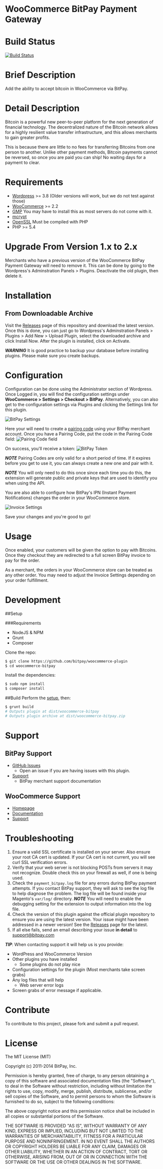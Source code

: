 WooCommerce BitPay Payment Gateway
=====================

# Build Status

[![Build Status](https://travis-ci.org/bitpay/woocommerce-plugin.svg?branch=master)](https://travis-ci.org/bitpay/woocommerce-bitpay)

# Brief Description

Add the ability to accept bitcoin in WooCommerce via BitPay.

# Detail Description

Bitcoin is a powerful new peer-to-peer platform for the next generation of
financial technology. The decentralized nature of the Bitcoin network allows
for a highly resilient value transfer infrastructure, and this allows merchants
to gain greater profits.

This is because there are little to no fees for transferring Bitcoins from one
person to another. Unlike other payment methods, Bitcoin payments cannot be
reversed, so once you are paid you can ship! No waiting days for a payment to
clear.

# Requirements

* [Wordpress](https://wordpress.org/about/requirements/) >= 3.8 (Older versions will work, but we do not test against those)
* [WooCommerce](http://docs.woothemes.com/document/server-requirements/) >= 2.2
* [GMP](http://us2.php.net/gmp) You may have to install this as most servers do not come with it.
* [mcrypt](http://us2.php.net/mcrypt)
* [OpenSSL](http://us2.php.net/openssl) Must be compiled with PHP
* PHP >= 5.4

# Upgrade From Version 1.x to 2.x

Merchants who have a previous version of the WooCommerce BitPay Payment Gateway will need to remove it.
This can be done by going to the Wordpress's Adminstration Panels > Plugins.  Deactivate the old plugin, then delete it.

# Installation

## From Downloadable Archive

Visit the [Releases](https://github.com/bitpay/woocommerce-plugin/releases) page of
this repository and download the latest version. Once this is done, you can just
go to Wordpress's Adminstration Panels > Plugins > Add New > Upload Plugin, select the downloaded archive and click Install Now.
After the plugin is installed, click on Activate.

***WARNING*** It is good practice to backup your database before installing
plugins. Please make sure you create backups.

# Configuration

Configuration can be done using the Administrator section of Wordpress.
Once Logged in, you will find the configuration settings under **WooCommerce > Settings > Checkout > BitPay**.
Alternatively, you can also get to the configuration settings via Plugins and clicking the Settings link for this plugin.

![BitPay Settings](https://raw.githubusercontent.com/sambohler/woocommerce-bitpay/master/docs/img/admin.png "BitPay Settings")

Here your will need to create a [pairing code](https://bitpay.com/api-tokens) using
your BitPay merchant account. Once you have a Pairing Code, put the code in the
Pairing Code field:
![Pairing Code field](https://raw.githubusercontent.com/sambohler/woocommerce-bitpay/master/docs/img/pairingcode.png "Pairing Code field")

On success, you'll receive a token:
![BitPay Token](https://raw.githubusercontent.com/sambohler/woocommerce-bitpay/master/docs/img/token.png "Bitpay Token")

***NOTE*** Pairing Codes are only valid for a short period of time. If it expires
before you get to use it, you can always create a new one and pair with it.

***NOTE*** You will only need to do this once since each time you do this, the
extension will generate public and private keys that are used to identify you
when using the API.

You are also able to configure how BitPay's IPN (Instant Payment Notifications)
changes the order in your WooCommerce store.

![Invoice Settings](https://raw.githubusercontent.com/sambohler/woocommerce-bitpay/master/docs/img/ordersettings.png "Invoice Settings")

Save your changes and you're good to go!

# Usage

Once enabled, your customers will be given the option to pay with Bitcoins. Once
they checkout they are redirected to a full screen BitPay invoice to pay for
the order.

As a merchant, the orders in your WooCommerce store can be treated as any other
order. You may need to adjust the Invoice Settings depending on your order
fulfillment.

# Development

##Setup

###Requirements
 * NodeJS & NPM
 * Grunt
 * Composer
 
Clone the repo:
```bash
$ git clone https://github.com/bitpay/woocommerce-plugin
$ cd woocommerce-bitpay
```
Install the dependencies:
```bash
$ sudo npm install
$ composer install
```
##Build
Perform the [setup](#Setup), then:
```bash
$ grunt build
# Outputs plugin at dist/woocommerce-bitpay
# Outputs plugin archive at dist/woocommerce-bitpay.zip
```

# Support

## BitPay Support

* [GitHub Issues](https://github.com/bitpay/woocommerce-plugin/issues)
  * Open an issue if you are having issues with this plugin.
* [Support](https://support.bitpay.com)
  * BitPay merchant support documentation

## WooCommerce Support

* [Homepage](http://www.woothemes.com/woocommerce/)
* [Documentation](http://docs.woothemes.com)
* [Support](https://support.woothemes.com)

# Troubleshooting

1. Ensure a valid SSL certificate is installed on your server. Also ensure your
   root CA cert is updated. If your CA cert is not current, you will see curl
   SSL verification errors.
2. Verify that your web server is not blocking POSTs from servers it may not
   recognize. Double check this on your firewall as well, if one is being used.
3. Check the `payment_bitpay.log` file for any errors during BitPay payment attempts.
   If you contact BitPay support, they will ask to see the log file to help
   diagnose the problem.  The log file will be found inside your Magento's
   `var/log/` directory. ***NOTE*** You will need to enable the debugging
   setting for the extension to output information into the log file.
4. Check the version of this plugin against the official plugin repository to
   ensure you are using the latest version. Your issue might have been
   addressed in a newer version! See the [Releases](https://github.com/bitpay/woocommerce-plugin/releases)
   page for the latest.
5. If all else fails, send an email describing your issue **in detail** to
   support@bitpay.com

***TIP***: When contacting support it will help us is you provide:

* WordPress and WooCommerce Version
* Other plugins you have installed
  * Some plugins do not play nice
* Configuration settings for the plugin (Most merchants take screen grabs)
* Any log files that will help
  * Web server error logs
* Screen grabs of error message if applicable.

# Contribute

To contribute to this project, please fork and submit a pull request.

# License

The MIT License (MIT)

Copyright (c) 2011-2014 BitPay, Inc.

Permission is hereby granted, free of charge, to any person obtaining a copy
of this software and associated documentation files (the "Software"), to deal
in the Software without restriction, including without limitation the rights
to use, copy, modify, merge, publish, distribute, sublicense, and/or sell
copies of the Software, and to permit persons to whom the Software is
furnished to do so, subject to the following conditions:

The above copyright notice and this permission notice shall be included in
all copies or substantial portions of the Software.

THE SOFTWARE IS PROVIDED "AS IS", WITHOUT WARRANTY OF ANY KIND, EXPRESS OR
IMPLIED, INCLUDING BUT NOT LIMITED TO THE WARRANTIES OF MERCHANTABILITY,
FITNESS FOR A PARTICULAR PURPOSE AND NONINFRINGEMENT. IN NO EVENT SHALL THE
AUTHORS OR COPYRIGHT HOLDERS BE LIABLE FOR ANY CLAIM, DAMAGES OR OTHER
LIABILITY, WHETHER IN AN ACTION OF CONTRACT, TORT OR OTHERWISE, ARISING FROM,
OUT OF OR IN CONNECTION WITH THE SOFTWARE OR THE USE OR OTHER DEALINGS IN
THE SOFTWARE.